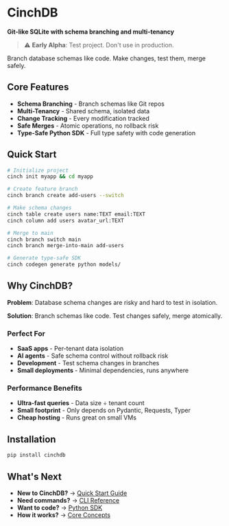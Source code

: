 # CinchDB

**Git-like SQLite with schema branching and multi-tenancy**

> ⚠️ **Early Alpha**: Test project. Don't use in production.

Branch database schemas like code. Make changes, test them, merge safely.

## Core Features

- **Schema Branching** - Branch schemas like Git repos
- **Multi-Tenancy** - Shared schema, isolated data  
- **Change Tracking** - Every modification tracked
- **Safe Merges** - Atomic operations, no rollback risk
- **Type-Safe Python SDK** - Full type safety with code generation

## Quick Start

```bash
# Initialize project
cinch init myapp && cd myapp

# Create feature branch  
cinch branch create add-users --switch

# Make schema changes
cinch table create users name:TEXT email:TEXT
cinch column add users avatar_url:TEXT

# Merge to main
cinch branch switch main
cinch branch merge-into-main add-users

# Generate type-safe SDK
cinch codegen generate python models/
```

## Why CinchDB?

**Problem**: Database schema changes are risky and hard to test in isolation.

**Solution**: Branch schemas like code. Test changes safely, merge atomically.

### Perfect For
- **SaaS apps** - Per-tenant data isolation  
- **AI agents** - Safe schema control without rollback risk
- **Development** - Test schema changes in branches
- **Small deployments** - Minimal dependencies, runs anywhere

### Performance Benefits  
- **Ultra-fast queries** - Data size ÷ tenant count
- **Small footprint** - Only depends on Pydantic, Requests, Typer
- **Cheap hosting** - Runs great on small VMs

## Installation

```bash
pip install cinchdb
```

## What's Next

- **New to CinchDB?** → [Quick Start Guide](getting-started/quickstart.md)
- **Need commands?** → [CLI Reference](cli/index.md) 
- **Want to code?** → [Python SDK](python-sdk/index.md)
- **How it works?** → [Core Concepts](getting-started/concepts.md)
